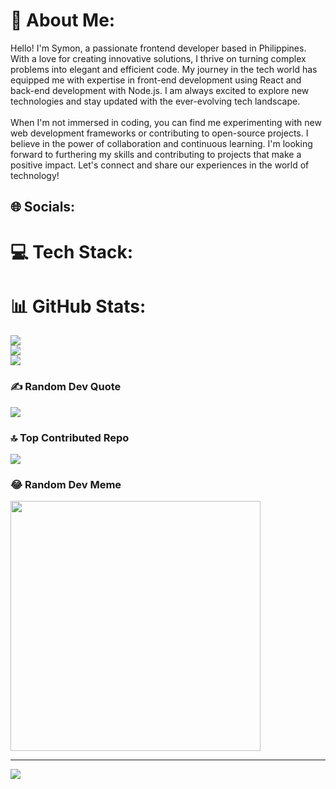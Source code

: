 # 💫 About Me:
Hello! I'm Symon, a passionate frontend developer based in Philippines. With a love for creating innovative solutions, I thrive on turning complex problems into elegant and efficient code. My journey in the tech world has equipped me with expertise in front-end development using React and back-end development with Node.js. I am always excited to explore new technologies and stay updated with the ever-evolving tech landscape.<br><br>When I'm not immersed in coding, you can find me experimenting with new web development frameworks or contributing to open-source projects. I believe in the power of collaboration and continuous learning. I'm looking forward to furthering my skills and contributing to projects that make a positive impact. Let's connect and share our experiences in the world of technology!


## 🌐 Socials:


# 💻 Tech Stack:

# 📊 GitHub Stats:
![](https://github-readme-stats.vercel.app/api?username=maxxx098&theme=dark&hide_border=true&include_all_commits=true&count_private=true)<br/>
![](https://github-readme-streak-stats.herokuapp.com/?user=maxxx098&theme=dark&hide_border=true)<br/>
![](https://github-readme-stats.vercel.app/api/top-langs/?username=maxxx098&theme=dark&hide_border=true&include_all_commits=true&count_private=true&layout=compact)



### ✍️ Random Dev Quote
![](https://quotes-github-readme.vercel.app/api?type=horizontal&theme=radical)

### 🔝 Top Contributed Repo
![](https://github-contributor-stats.vercel.app/api?username=maxxx098&limit=5&theme=dark&combine_all_yearly_contributions=true)

### 😂 Random Dev Meme
<img src='https://randommeme-five.vercel.app/' style="height: 400px;"/>

---
[![](https://visitcount.itsvg.in/api?id=maxxx098&icon=5&color=12)](https://visitcount.itsvg.in)

<!-- Proudly created with GPRM ( https://gprm.itsvg.in ) -->
